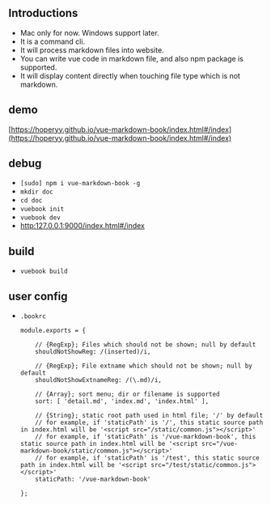 ## Introductions

+   Mac only for now. Windows support later.
+   It is a command cli.
+   It will process markdown files into website.
+   You can write vue code in markdown file, and also npm package is supported.
+   It will display content directly when touching file type which is not markdown.

## demo

[https://hoperyy.github.io/vue-markdown-book/index.html#/index](https://hoperyy.github.io/vue-markdown-book/index.html#/index)

## debug

+   `[sudo] npm i vue-markdown-book -g`
+   `mkdir doc`
+   `cd doc`
+   `vuebook init`
+   `vuebook dev`
+   [http:127.0.0.1:9000/index.html#/index](http:127.0.0.1:9000/index.html#/index)

## build

+   `vuebook build`

## user config

+   `.bookrc`

    ```
    module.exports = {

        // {RegExp}; Files which should not be shown; null by default
        shouldNotShowReg: /(inserted)/i, 

        // {RegExp}; File extname which should not be shown; null by default
        shouldNotShowExtnameReg: /(\.md)/i,

        // {Array}; sort menu; dir or filename is supported
        sort: [ 'detail.md', 'index.md', 'index.html' ],

        // {String}; static root path used in html file; '/' by default
        // for example, if 'staticPath' is '/', this static source path in index.html will be '<script src="/static/common.js"></script>'
        // for example, if 'staticPath' is '/vue-markdown-book', this static source path in index.html will be '<script src="/vue-markdown-book/static/common.js"></script>'
        // for example, if 'staticPath' is '/test', this static source path in index.html will be '<script src="/test/static/common.js"></script>'
        staticPath: '/vue-markdown-book'

    };
    ```
